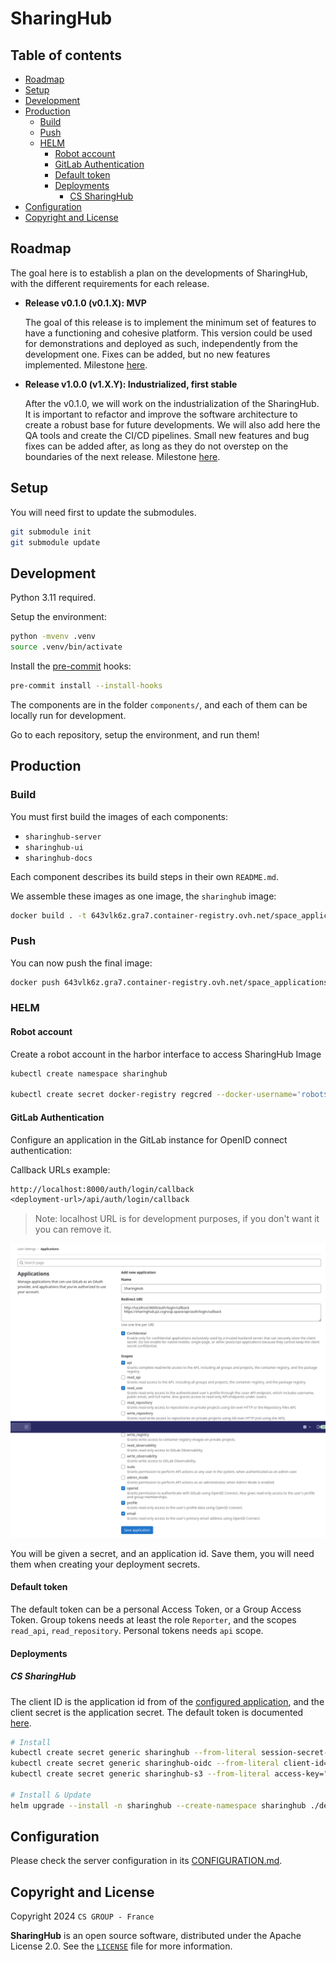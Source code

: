 # SharingHub

## Table of contents

- [Roadmap](#roadmap)
- [Setup](#setup)
- [Development](#development)
- [Production](#production)
  - [Build](#build)
  - [Push](#push)
  - [HELM](#helm)
    - [Robot account](#robot-account)
    - [GitLab Authentication](#gitlab-authentication)
    - [Default token](#default-token)
    - [Deployments](#deployments)
      - [CS SharingHub](#cs-sharinghub)
- [Configuration](#configuration)
- [Copyright and License](#copyright-and-license)

## Roadmap

The goal here is to establish a plan on the developments of SharingHub, with the different requirements for each release.

- **Release v0.1.0 (v0.1.X): MVP**

  The goal of this release is to implement the minimum set of features to have a functioning and cohesive platform. This version could be used for demonstrations and deployed as such, independently from the development one. Fixes can be added, but no new features implemented. Milestone [here](https://gitlab.si.c-s.fr/groups/space_applications/mlops-services/-/boards?milestone_title=v0.1.0).

- **Release v1.0.0 (v1.X.Y): Industrialized, first stable**

  After the v0.1.0, we will work on the industrialization of the SharingHub. It is important to refactor and improve the software architecture to create a robust base for future developments. We will also add here the QA tools and create the CI/CD pipelines. Small new features and bug fixes can be added after, as long as they do not overstep on the boundaries of the next release. Milestone [here](https://gitlab.si.c-s.fr/groups/space_applications/mlops-services/-/boards?milestone_title=v1.0.0).

## Setup

You will need first to update the submodules.

```bash
git submodule init
git submodule update
```

## Development

Python 3.11 required.

Setup the environment:

```bash
python -mvenv .venv
source .venv/bin/activate
```

Install the [pre-commit](https://pre-commit.com/) hooks:

```bash
pre-commit install --install-hooks
```

The components are in the folder `components/`, and each of them can be locally run for development.

Go to each repository, setup the environment, and run them!

## Production

### Build

You must first build the images of each components:

- `sharinghub-server`
- `sharinghub-ui`
- `sharinghub-docs`

Each component describes its build steps in their own `README.md`.

We assemble these images as one image, the `sharinghub` image:

```bash
docker build . -t 643vlk6z.gra7.container-registry.ovh.net/space_applications/sharinghub:latest
```

### Push

You can now push the final image:

```bash
docker push 643vlk6z.gra7.container-registry.ovh.net/space_applications/sharinghub:latest
```

### HELM

#### Robot account

Create a robot account in the harbor interface to access SharingHub Image

```bash
kubectl create namespace sharinghub

kubectl create secret docker-registry regcred --docker-username='robot$space_applications+p2.gitlab2stac' --docker-password='<password>' --docker-server='643vlk6z.gra7.container-registry.ovh.net' --namespace sharinghub
```

#### GitLab Authentication

Configure an application in the GitLab instance for OpenID connect authentication:

Callback URLs example:

```txt
http://localhost:8000/auth/login/callback
<deployment-url>/api/auth/login/callback
```

> Note: localhost URL is for development purposes, if you don't want it you can remove it.

![Configure application](./docs/configure-application.png)

You will be given a secret, and an application id.
Save them, you will need them when creating your deployment secrets.

#### Default token

The default token can be a personal Access Token, or a Group Access Token. Group tokens needs at least the role `Reporter`, and the scopes `read_api`, `read_repository`. Personal tokens needs `api` scope.

#### Deployments

##### CS SharingHub

The client ID is the application id from of the [configured application](#gitlab-authentication), and the client secret is the application secret. The default token is documented [here](#default-token).

```bash
# Install
kubectl create secret generic sharinghub --from-literal session-secret-key="<uuid>" --namespace sharinghub
kubectl create secret generic sharinghub-oidc --from-literal client-id="<client-id>" --from-literal client-secret="<client-secret>" --namespace sharinghub
kubectl create secret generic sharinghub-s3 --from-literal access-key="<access-key>" --from-literal secret-key="<secret-key>" --namespace sharinghub

# Install & Update
helm upgrade --install -n sharinghub --create-namespace sharinghub ./deploy/helm/sharinghub -f ./deploy/helm/values.yaml
```

## Configuration

Please check the server configuration in its [CONFIGURATION.md](./components/sharinghub-server/CONFIGURATION.md).

## Copyright and License

Copyright 2024 `CS GROUP - France`

**SharingHub**  is an open source software, distributed under the Apache License 2.0. See the [`LICENSE`](./LICENSE) file for more information.
